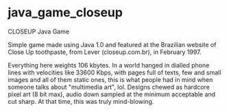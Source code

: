 # java_game_closeup
CLOSEUP Java Game

Simple game made using Java 1.0 and featured at the Brazilian website of Close Up toothpaste, from Lever (closeup.com.br), in February 1997.

Everything here weights 106 kbytes. In a world hanged in dialled phone lines with velocities like 33600 Kbps, with pages full of texts, few and small images and all of them static ones, this is what people had in mind when someone talks about "multimedia art", lol. Designs chewed as hardcore pixel art (8 bit max), audio down sampled at the minimum acceptable and cut sharp. At that time, this was truly mind-blowing.
